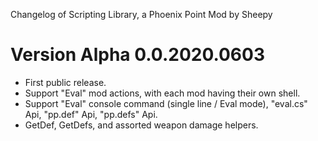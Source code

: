 Changelog of Scripting Library, a Phoenix Point Mod by Sheepy

# Version Alpha 0.0.2020.0603

* First public release.
* Support "Eval" mod actions, with each mod having their own shell.
* Support "Eval" console command (single line / Eval mode), "eval.cs" Api, "pp.def" Api, "pp.defs" Api.
* GetDef, GetDefs, and assorted weapon damage helpers.